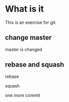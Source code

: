# What is it

This is an exercise for git.

## change master

master is changed

## rebase and squash

rebase

squash

one more commit
